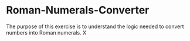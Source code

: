 # Roman-Numerals-Converter

The purpose of this exercise is to understand the logic needed to convert numbers into Roman numerals. X
